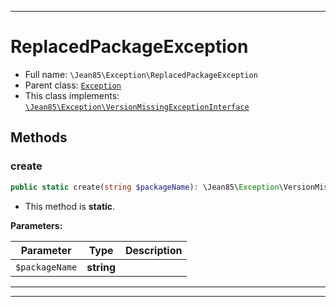 ***

# ReplacedPackageException





* Full name: `\Jean85\Exception\ReplacedPackageException`
* Parent class: [`Exception`](../../Exception.md)
* This class implements:
[`\Jean85\Exception\VersionMissingExceptionInterface`](./VersionMissingExceptionInterface.md)




## Methods


### create



```php
public static create(string $packageName): \Jean85\Exception\VersionMissingExceptionInterface
```



* This method is **static**.




**Parameters:**

| Parameter | Type | Description |
|-----------|------|-------------|
| `$packageName` | **string** |  |




***


***

